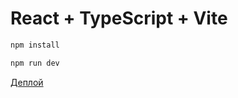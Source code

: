 # React + TypeScript + Vite

```sh
npm install
```
```sh
npm run dev
```

[Деплой](hhttps://main--willowy-scone-8d7256.netlify.app/) 
